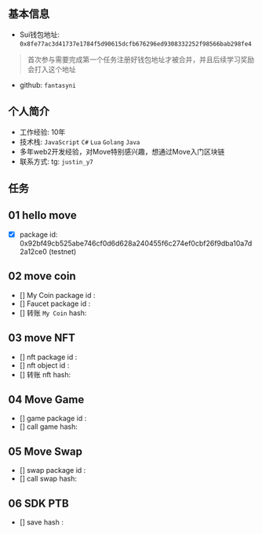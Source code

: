 ## 基本信息
- Sui钱包地址: `0x8fe77ac3d41737e1784f5d90615dcfb676296ed9308332252f98566bab298fe4`
> 首次参与需要完成第一个任务注册好钱包地址才被合并，并且后续学习奖励会打入这个地址
- github: `fantasyni`

## 个人简介
- 工作经验: 10年
- 技术栈: `JavaScript` `C#` `Lua` `Golang` `Java`
- 多年web2开发经验，对Move特别感兴趣，想通过Move入门区块链
- 联系方式: tg: `justin_y7` 

## 任务

##   01 hello move  
- [x] package id: 0x92bf49cb525abe746cf0d6d628a240455f6c274ef0cbf26f9dba10a7d2a12ce0 (testnet)

##   02 move coin
- [] My Coin package id : 
- [] Faucet package id : 
- [] 转账 `My Coin` hash:

##   03 move NFT
- [] nft package id :
- [] nft object id : 
- [] 转账 nft  hash:

##   04 Move Game
- [] game package id :
- [] call game hash:

##   05 Move Swap
- [] swap package id :
- [] call swap hash:

##   06 SDK PTB
- [] save hash :
